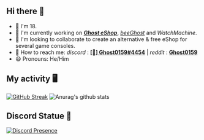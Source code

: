 ## Hi there 👋

- 🍰 I'm 18.
- 🔭 I'm currently working on **_[Ghost eShop](https://ghosteshop.com)_**, _[beeGhost](https://github.com/ghost-land/beeGhost)_ and _WatchMachine_.
- 👯 I'm looking to collaborate to create an alternative & free eShop for several game consoles.
- 📮 How to reach me:  _discord_ : **[[👻] Ghost0159#4454](https://discord.com/users/540888527651733511)** | _reddit_ : **[Ghost0159](https://www.reddit.com/user/Ghost0159)**
- 😄 Pronouns: He/Him


## My activity 🖥️ 

[![GitHub Streak](https://github-readme-streak-stats.herokuapp.com?user=Ghost0159&theme=tokyonight&date_format=M%20j%5B%2C%20Y%5D)](https://git.io/streak-stats) ![Anurag's github stats](https://github-readme-stats.vercel.app/api?username=ghost0159&show_icons=true&locale=en&count_private=true&bg_color=ffffff,F9F9F9)


## Discord Statue 🤖

[![Discord Presence](https://lanyard.cnrad.dev/api/540888527651733511)](https://discord.com/users/540888527651733511)
